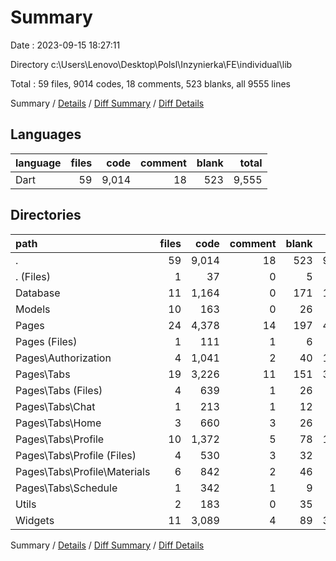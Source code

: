 # Summary

Date : 2023-09-15 18:27:11

Directory c:\\Users\\Lenovo\\Desktop\\Polsl\\Inzynierka\\FE\\individual\\lib

Total : 59 files,  9014 codes, 18 comments, 523 blanks, all 9555 lines

Summary / [Details](details.md) / [Diff Summary](diff.md) / [Diff Details](diff-details.md)

## Languages
| language | files | code | comment | blank | total |
| :--- | ---: | ---: | ---: | ---: | ---: |
| Dart | 59 | 9,014 | 18 | 523 | 9,555 |

## Directories
| path | files | code | comment | blank | total |
| :--- | ---: | ---: | ---: | ---: | ---: |
| . | 59 | 9,014 | 18 | 523 | 9,555 |
| . (Files) | 1 | 37 | 0 | 5 | 42 |
| Database | 11 | 1,164 | 0 | 171 | 1,335 |
| Models | 10 | 163 | 0 | 26 | 189 |
| Pages | 24 | 4,378 | 14 | 197 | 4,589 |
| Pages (Files) | 1 | 111 | 1 | 6 | 118 |
| Pages\\Authorization | 4 | 1,041 | 2 | 40 | 1,083 |
| Pages\\Tabs | 19 | 3,226 | 11 | 151 | 3,388 |
| Pages\\Tabs (Files) | 4 | 639 | 1 | 26 | 666 |
| Pages\\Tabs\\Chat | 1 | 213 | 1 | 12 | 226 |
| Pages\\Tabs\\Home | 3 | 660 | 3 | 26 | 689 |
| Pages\\Tabs\\Profile | 10 | 1,372 | 5 | 78 | 1,455 |
| Pages\\Tabs\\Profile (Files) | 4 | 530 | 3 | 32 | 565 |
| Pages\\Tabs\\Profile\\Materials | 6 | 842 | 2 | 46 | 890 |
| Pages\\Tabs\\Schedule | 1 | 342 | 1 | 9 | 352 |
| Utils | 2 | 183 | 0 | 35 | 218 |
| Widgets | 11 | 3,089 | 4 | 89 | 3,182 |

Summary / [Details](details.md) / [Diff Summary](diff.md) / [Diff Details](diff-details.md)